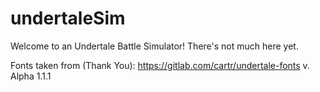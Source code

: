 # undertaleSim
Welcome to an Undertale Battle Simulator!
There's not much here yet.

Fonts taken from (Thank You):
https://gitlab.com/cartr/undertale-fonts
v. Alpha 1.1.1